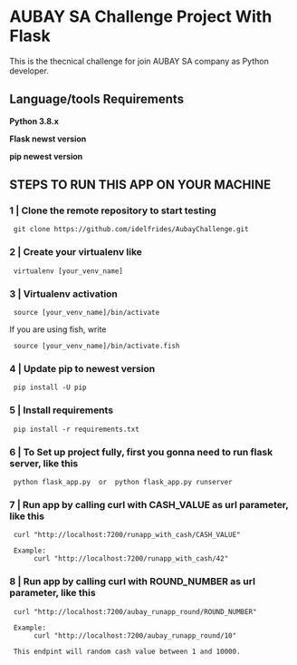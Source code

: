# AUBAY SA Challenge Project With Flask


This is the thecnical challenge for join AUBAY SA  company as Python developer.

## Language/tools Requirements

**Python 3.8.x**

**Flask newst version**

**pip newest version**


## STEPS TO RUN THIS APP ON YOUR MACHINE

### 1 | Clone the remote repository to start testing

     git clone https://github.com/idelfrides/AubayChallenge.git


### 2 | Create your virtualenv like

     virtualenv [your_venv_name]

### 3 | Virtualenv activation

     source [your_venv_name]/bin/activate

If you are using fish, write

     source [your_venv_name]/bin/activate.fish


### 4 | Update pip to newest version

     pip install -U pip

### 5 | Install requirements

     pip install -r requirements.txt

### 6 | To Set up project fully, first you gonna need to run flask server, like this

     python flask_app.py  or  python flask_app.py runserver


### 7 | Run app by calling curl with CASH_VALUE as url parameter, like this

     curl "http://localhost:7200/runapp_with_cash/CASH_VALUE"

     Example:
          curl "http://localhost:7200/runapp_with_cash/42"


### 8 | Run app by calling curl with ROUND_NUMBER as url parameter, like this

     curl "http://localhost:7200/aubay_runapp_round/ROUND_NUMBER"

     Example:
          curl "http://localhost:7200/aubay_runapp_round/10"

     This endpint will random cash value between 1 and 10000.
